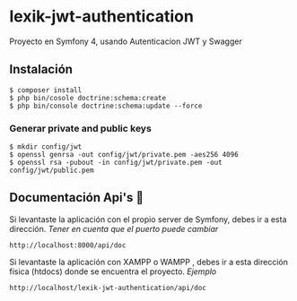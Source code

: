 # lexik-jwt-authentication
Proyecto en Symfony 4, usando Autenticacion JWT y Swagger
## Instalación
```
$ composer install
$ php bin/cosole doctrine:schema:create
$ php bin/console doctrine:schema:update --force
```
### Generar private and public keys
```
$ mkdir config/jwt
$ openssl genrsa -out config/jwt/private.pem -aes256 4096
$ openssl rsa -pubout -in config/jwt/private.pem -out config/jwt/public.pem
```
## Documentación Api's 📖
Si levantaste la aplicación con el propio server de Symfony, debes ir a esta dirección.
_Tener en cuenta que el puerto puede cambiar_
```
http://localhost:8000/api/doc
```
Si levantaste la aplicación con XAMPP o WAMPP , debes ir a esta dirección física (htdocs) donde se encuentra el proyecto.
_Ejemplo_
```
http://localhost/lexik-jwt-authentication/api/doc
```